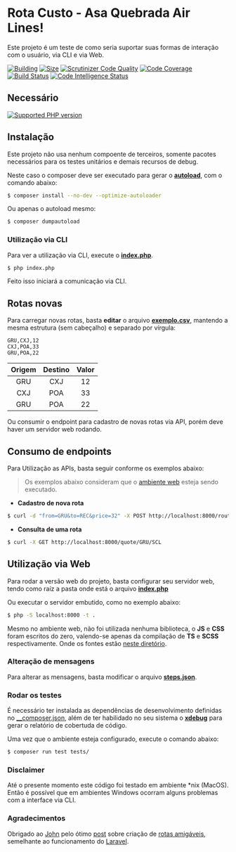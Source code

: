 # Rota Custo - Asa Quebrada Air Lines!

Este projeto é um teste de como seria suportar suas formas de interação com o usuário, via CLI e via Web.

[![Building](https://img.shields.io/circleci/build/github/adrianowead/estudo-rota-custo?token=master)]()
[![Size](https://img.shields.io/github/repo-size/adrianowead/estudo-rota-custo)]()
[![Scrutinizer Code Quality](https://scrutinizer-ci.com/g/adrianowead/estudo-rota-custo/badges/quality-score.png?b=master)](https://scrutinizer-ci.com/g/adrianowead/estudo-rota-custo/?branch=master)
[![Code Coverage](https://scrutinizer-ci.com/g/adrianowead/estudo-rota-custo/badges/coverage.png?b=master)](https://scrutinizer-ci.com/g/adrianowead/estudo-rota-custo/?branch=master)
[![Build Status](https://scrutinizer-ci.com/g/adrianowead/estudo-rota-custo/badges/build.png?b=master)](https://scrutinizer-ci.com/g/adrianowead/estudo-rota-custo/build-status/master)
[![Code Intelligence Status](https://scrutinizer-ci.com/g/adrianowead/estudo-rota-custo/badges/code-intelligence.svg?b=master)](https://scrutinizer-ci.com/code-intelligence)

## Necessário
[![Supported PHP version](https://img.shields.io/badge/PHP->%3D%207.2-blue.svg)]()

## Instalação

Este projeto não usa nenhum compoente de terceiros, somente pacotes necessários para os testes unitários e demais recursos de debug.

Neste caso o composer deve ser executado para gerar o [__autoload__](https://getcomposer.org/doc/04-schema.md#psr-4), com o comando abaixo:

```bash
$ composer install --no-dev --optimize-autoloader
```

Ou apenas o autoload mesmo:

```bash
$ composer dumpautoload
```

### Utilização via CLI

Para ver a utilização via CLI, execute o [__index.php__](./index.php).

```bash
$ php index.php
```

Feito isso iniciará a comunicação via CLI.

## Rotas novas

Para carregar novas rotas, basta __editar__ o arquivo [__exemplo.csv__](./exemplo.csv), mantendo a mesma estrutura (sem cabeçalho) e separado por vírgula:

```csv
GRU,CXJ,12
CXJ,POA,33
GRU,POA,22
```

| Origem  | Destino  | Valor  |
|:-:|:-:|:-:|
| GRU  | CXJ  | 12  |
| CXJ  | POA  | 33  |
| GRU  | POA  | 22  |

Ou consumir o endpoint para cadastro de novas rotas via API, porém deve haver um servidor web rodando.

## Consumo de endpoints

Para Utilização as APIs, basta seguir conforme os exemplos abaixo:

> Os exemplos abaixo consideram que o [ambiente web](#utilização-via-web) esteja sendo executado.

* __Cadastro de nova rota__

```bash
$ curl -d "from=GRU&to=REC&price=32" -X POST http://localhost:8000/route
```

* __Consulta de uma rota__

```bash
$ curl -X GET http://localhost:8000/quote/GRU/SCL
```

## Utilização via Web

Para rodar a versão web do projeto, basta configurar seu servidor web, tendo como raíz a pasta onde está o arquivo [__index.php__](./index.php)

Ou executar o servidor embutido, como no exemplo abaixo:

```bash
$ php -S localhost:8000 -t .
```

Mesmo no ambiente web, não foi utilizada nenhuma biblioteca, o __JS__ e __CSS__ foram escritos do zero, valendo-se apenas da compilação de __TS__ e __SCSS__ respectivamente. Onde os fontes estão [neste diretório](./assets).

### Alteração de mensagens

Para alterar as mensagens, basta modificar o arquivo [__steps.json__](./steps.json).


### Rodar os testes

É necessário ter instalada as dependências de desenvolvimento definidas no [__composer.json](./composer.json), além de ter habilidado no seu sistema o [__xdebug__](https://xdebug.org/docs/install) para gerar o relatório de cobertuda de código.

Uma vez que o ambiente esteja configurado, execute o comando abaixo:

```bash
$ composer run test tests/
```


### Disclaimer

Até o presente momento este código foi testado em ambiente *nix (MacOS). Então é possível que em ambientes Windows ocorram alguns problemas com a interface via CLI.

### Agradecimentos

Obrigado ao [John](https://medium.com/@johnopaul) pelo ótimo [post](https://medium.com/the-andela-way/how-to-build-a-basic-server-side-routing-system-in-php-e52e613cf241) sobre criação de [rotas amigáveis](https://techterms.com/definition/friendly_url), semelhante ao funcionamento do [Laravel](https://laravel.com/docs/7.x/routing).
